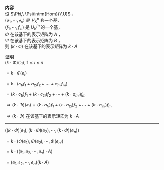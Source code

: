 **内容**  
设 $\Phi,\ \Psi\in\rm{Hom}(V,U)$ ，  
$(e_1,\cdots,e_n)$ 是 $V_K^n$ 的一个基，  
$(f_1,\cdots,f_m)$ 是 $U_K^m$ 的一个基，  
$\Phi$ 在该基下的表示矩阵为 $A$ ，  
$\Psi$ 在该基下的表示矩阵为 $B$ ，  
则 $(k\cdot\Phi)$ 在该基下的表示矩阵为 $k\cdot A$  
  
**证明**  
$(k\cdot\Phi)(e_i),\ 1\le i\le n$  
  
$=k\cdot\Phi(e_i)$  
  
$=k\cdot(a_{1i}f_1+a_{2i}f_2+\cdots+a_{mi}f_m)$  
  
$=(k\cdot a_{1i})f_1+(k\cdot a_{2i})f_2+\cdots+(k\cdot a_{mi})f_m$  
  
$\Rightarrow(k\cdot\Phi)(e_i)=(k\cdot a_{1i})f_1+(k\cdot a_{2i})f_2+\cdots+(k\cdot a_{mi})f_m$  
  
$\Rightarrow(k\cdot\Phi)$ 在该基下的表示矩阵为 $k\cdot A$  
  
---  
  
$((k\cdot\Phi)(e_1),(k\cdot\Phi)(e_2),\cdots,(k\cdot\Phi)(e_n))$  
  
$=k\cdot(\Phi(e_1),\Phi(e_2),\cdots,\Phi(e_n))$  
  
$=k\cdot((e_1,e_2,\cdots,e_n)\cdot A)$  
  
$=(e_1,e_2,\cdots,e_n)(k\cdot A)$  
